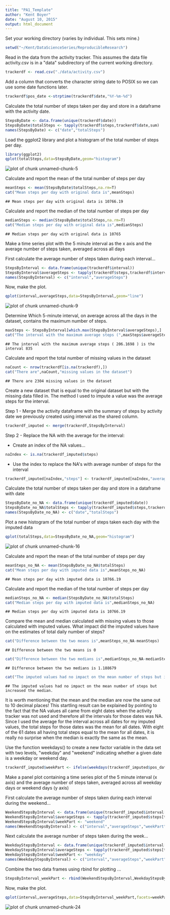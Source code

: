 ```yaml
---
title: "PA1_Template"
author: "Kent Boyer"
date: "August 10, 2015"
output: html_document
---
```


Set your working directory (varies by individual.  This sets mine.)


```r
setwd("~/Kent/DataScienceSeries/ReproducibleResearch")
```

Read in the data from the activity tracker.  This assumes the data file  
activity.csv is in a "data" subdirectory of the current working directory. 


```r
trackerdf <- read.csv("./data/activity.csv")
```
Add a column that converts the character string date to POSIX so we can use some date functions later.


```r
trackerdf$pos_date <-strptime(trackerdf$date,"%Y-%m-%d")
```

Calculate the total number of steps taken per day and  store in a dataframe with the activity date.


```r
StepsByDate <- data.frame(unique(trackerdf$date))
StepsByDate$totalSteps <- tapply(trackerdf$steps,trackerdf$date,sum)
names(StepsByDate) <- c("date","totalSteps")
```

Load the ggplot2 library and plot a histogram of the total number of steps per day.


```r
library(ggplot2)
qplot(totalSteps,data=StepsByDate,geom="histogram")
```

![plot of chunk unnamed-chunk-5](figure/unnamed-chunk-5-1.png) 

Calculate and report the mean of the total number of steps per day


```r
meanSteps <- mean(StepsByDate$totalSteps,na.rm=T)
cat("Mean steps per day with original data is",meanSteps)
```

```
## Mean steps per day with original data is 10766.19
```

Calculate and report the median of the total number of steps per day


```r
medianSteps <- median(StepsByDate$totalSteps,na.rm=T)
cat("Median steps per day with original data is",medianSteps)
```

```
## Median steps per day with original data is 10765
```

Make a time series plot with the 5 minute interval as the x axis
and the average number of steps taken, averaged across all days

First calculate the average number of steps taken during each interval...


```r
StepsByInterval <- data.frame(unique(trackerdf$interval))
StepsByInterval$averageSteps <- tapply(trackerdf$steps,trackerdf$interval,mean,na.rm=T)
names(StepsByInterval) <- c("interval","averageSteps")
```
Now, make the plot.


```r
qplot(interval,averageSteps,data=StepsByInterval,geom="line")
```

![plot of chunk unnamed-chunk-9](figure/unnamed-chunk-9-1.png) 

Determine Which 5-minute interval, on average across all the days in the dataset,
contains the maximum number of steps.


```r
maxSteps <- StepsByInterval[which.max(StepsByInterval$averageSteps),]
cat("The interval with the maximum average steps (",maxSteps$averageSteps,") is the interval",maxSteps$interval)
```

```
## The interval with the maximum average steps ( 206.1698 ) is the interval 835
```

Calculate and report the total number of missing values in the dataset 


```r
naCount <- nrow(trackerdf[is.na(trackerdf),])
cat("There are",naCount,"missing values in the dataset")
```

```
## There are 2304 missing values in the dataset
```

Create a new dataset that is equal to the original dataset but with the missing data filled in.
The method I used to impute a value was the average steps for the interval.

Step 1 - Merge the activity dataframe with the summary of steps by activity date we previously created using interval as the shared column.


```r
trackerdf_imputed <- merge(trackerdf,StepsByInterval)
```

Step 2 - Replace the NA with the average for the interval:

-  Create an index of the NA values...


```r
naIndex <- is.na(trackerdf_imputed$steps)
```
-  Use the index to replace the NA's with average number of steps for the interval 


```r
trackerdf_imputed[naIndex,"steps"] <- trackerdf_imputed[naIndex,"averageSteps"] 
```

Calculate the total number of steps taken per day and store in a dataframe with date


```r
StepsByDate_no_NA <- data.frame(unique(trackerdf_imputed$date))
StepsByDate_no_NA$totalSteps <- tapply(trackerdf_imputed$steps,trackerdf_imputed$date,sum)
names(StepsByDate_no_NA) <- c("date","totalSteps")
```

Plot a new histogram of the total number of steps taken each day with the imputed data


```r
qplot(totalSteps,data=StepsByDate_no_NA,geom="histogram")
```

![plot of chunk unnamed-chunk-16](figure/unnamed-chunk-16-1.png) 

Calculate and report the mean of the total number of steps per day


```r
meanSteps_no_NA <- mean(StepsByDate_no_NA$totalSteps)
cat("Mean steps per day with imputed data is",meanSteps_no_NA)
```

```
## Mean steps per day with imputed data is 10766.19
```

Calculate and report the median of the total number of steps per day


```r
medianSteps_no_NA <- median(StepsByDate_no_NA$totalSteps)
cat("Median steps per day with imputed data is",medianSteps_no_NA)
```

```
## Median steps per day with imputed data is 10766.19
```

Compare the mean and median calculated with missing values to those calculated with imputed values. What impact did the imputed values have on the estimates of total daily number of steps?


```r
cat("Difference between the two means is",meanSteps_no_NA-meanSteps)
```

```
## Difference between the two means is 0
```

```r
cat("Difference between the two medians is",medianSteps_no_NA-medianSteps)
```

```
## Difference between the two medians is 1.188679
```

```r
cat("The imputed values had no impact on the mean number of steps but increased the median.")
```

```
## The imputed values had no impact on the mean number of steps but increased the median.
```
It is worth mentioning that the mean and the median are now the same out to 10 decimal places!  This startling result can be explained by pointing to the fact that the NA values all came from eight dates when the activity tracker was not used and therefore all the intervals for those dates was NA. Since I used the average for the interval across all dates for my imputed values, the total steps for those dates was the mean for all dates.  With eight of the 61 dates all having total steps equal to the mean for all dates, it is really no surprise when the median is exactly the same as the mean.

Use the function weekdays() to create a new factor variable in the data set with two levels, "weekday" and "weekend" indicating whether a given date is a weekday or weekend day.   


```r
trackerdf_imputed$weekPart <- ifelse(weekdays(trackerdf_imputed$pos_date)=="Saturday"|weekdays(trackerdf_imputed$pos_date)=="Sunday","weekend","weekday")
```

Make a panel plot containing a time series plot of the 5 minute interval (x axis)
and the average number of steps taken, averaged across all weekday days or weekend days (y axis)

First calculate the average number of steps taken during each interval during the weekend...


```r
WeekendStepsByInterval <- data.frame(unique(trackerdf_imputed$interval[trackerdf_imputed$weekPart=="weekend"]))
WeekendStepsByInterval$averageSteps <- tapply(trackerdf_imputed$steps[trackerdf_imputed$weekPart=="weekend"],trackerdf_imputed$interval[trackerdf_imputed$weekPart=="weekend"],mean)
WeekendStepsByInterval$weekPart <- "weekend"
names(WeekendStepsByInterval) <- c("interval","averageSteps","weekPart")
```

Next calculate the average number of steps taken during the week...


```r
WeekdayStepsByInterval <- data.frame(unique(trackerdf_imputed$interval[trackerdf_imputed$weekPart=="weekday"]))
WeekdayStepsByInterval$averageSteps <- tapply(trackerdf_imputed$steps[trackerdf_imputed$weekPart=="weekday"],trackerdf_imputed$interval[trackerdf_imputed$weekPart=="weekday"],mean)
WeekdayStepsByInterval$weekPart <- "weekday"
names(WeekdayStepsByInterval) <- c("interval","averageSteps","weekPart")
```

Combine the two data frames using rbind for plotting ...

```r
StepsByInterval_weekPart <- rbind(WeekendStepsByInterval,WeekdayStepsByInterval)
```

Now, make the plot.

```r
qplot(interval,averageSteps,data=StepsByInterval_weekPart,facets=weekPart~.,geom="line")
```

![plot of chunk unnamed-chunk-24](figure/unnamed-chunk-24-1.png) 



